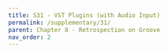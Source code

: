 ```yaml
---
title: S31 - VST Plugins (with Audio Input)
permalink: /supplementary/31/
parent: Chapter 8 - Retrospection on Groove
nav_order: 2
---
```


